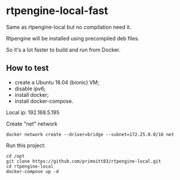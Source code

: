 # rtpengine-local-fast

Same as rtpengine-local but no compilation need it.

Rtpengine will be installed using precompiled deb files.

So it's a lot faster to build and run from Docker.

## How to test

- create a Ubuntu 18.04 (bionic) VM;
- disable ipv6;
- install docker;
- install docker-compose.

Local ip: 192.168.5.195

Create "net" network
````
docker network create --driver=bridge --subnet=172.25.0.0/16 net
````
Run this project:
````
cd /opt
git clone https://github.com/primoitt83/rtpengine-local.git
cd rtpengine-local
docker-compose up -d
````
